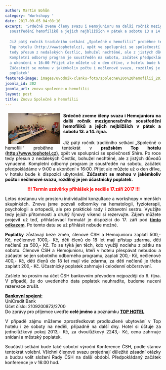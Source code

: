 ```yaml
---
author: Martin Bohůn
category: 'Workshopy '
date: 2017-09-05 04:08:10
excerpt: 'Srdečně zveme členy svazu i Hemojunioru na další ročník mezigeneračního
  soustředění hemofiliků a jejich nejbližších v pátek a sobotu 13 a 14 října

  Již pátý ročník tradičního setkání „Společně o hemofilii“ proběhne tentokrát v pražském
  Top hotelu (http://wwwtophotelcz), opět ve spolupráci se společností Shire Po roce
  tedy přesun z nedalekých Čestlic, bohužel nechtěné, ale z jistých důvodů vynucené
  Kompletní odborný program je soustředěn na sobotu, začátek předpokládáme v 9:00
  a ukončení v 16:00 Přijet ale můžete už o den dříve, v hotelu bude k dispozici ubytování
  Zúčastnit se mohou v jakémkoliv počtu i nečlenové svazu, rozdílný je jen účastnický
  poplatek'
featured-image: images/uvodnik-clanku-foto/spolecne%20o%20hemofilii_2017.jpg
joomla_id: 302
joomla_url: znovu-spolecne-o-hemofilii
layout: post
title: Znovu Společně o hemofilii
---
```


<h4 style="text-align: justify;"><img src="images/uvodnik-clanku-foto/spolecne%20o%20hemofilii_2017.jpg" border="0" width="168" height="100" style="float: left; margin-left: 10px; margin-right: 10px;" /><span style="color: #000000;">Srdečně zveme členy svazu i Hemojunioru na další ročník mezigeneračního soustředění hemofiliků a jejich nejbližších<strong> v</strong> <strong>pátek a sobotu 13. a 14. října.</strong></span></h4>
<p style="text-align: justify;"><span style="color: #000000;">Již pátý ročník tradičního setkání „Společně o hemofilii“ proběhne tentokrát v <strong>pražském Top hotelu</strong></span> <strong><a href="http://www.tophotel.cz/cs/)">(http://www.tophotel.cz)</a></strong>, <span style="color: #000000;">opět ve spolupráci se společností Shire. </span><span style="color: #000000;">Po roce tedy přesun z nedalekých Čestlic, bohužel nechtěné, ale z jistých důvodů vynucené. Kompletní odborný program je soustředěn na sobotu, začátek předpokládáme v 9:00 a ukončení v 16:00. Přijet ale můžete už o den dříve, v hotelu bude k dispozici ubytování. <strong>Zúčastnit se mohou v jakémkoliv počtu i nečlenové svazu, rozdílný je jen účastnický poplatek.</strong></span></p>

<p style="text-align: center;"> <strong style="color: #ff0000; font-size: 1em; text-align: center;">!!! Termín uzávěrky přihlášek je neděle 17.září 2017 !!!</strong></p>
<p style="text-align: justify;"><span style="color: #000000;">Letos dostanou víc prostoru individuální konzultace a workshopy v menších skupinkách. Znovu jsme pozvali odborníky na hematologii, fyzioterapii, psychologii a ortopedii, ale pro praktické rady i zdravotní sestru. Využijte tedy jejich přítomnosti a druhý říjnový víkend si rezervujte. Zájem můžete projevit už teď, přihlašovací formulář je dispozici do 17. září pod</span> <a href="index.php/cs/?option=com_chronoforms&amp;chronoform=Deadline" title="Deadline"><strong>tímto odkazem</strong></a>. <span style="color: #000000;">Po tomto datu se už přihlásit nebude možné.</span></p>
<p style="text-align: justify;"><span style="color: #000000;"><strong>Poplatky</strong> zůstávají beze změn, členové ČSH a Hemojunioru zaplatí 500,- Kč, nečlenové 1000,- Kč, děti členů do 18 let mají přístup zdarma, děti nečlenů za 500,- Kč. To se týká jen těch, kdo využijí noclehu z pátku na sobotu. Členové ČSH a Hemojunioru, kteří v hotelu přespávat nebudou a zúčastní se jen sobotního odborného programu, zaplatí 200,- Kč, nečlenové 400,- Kč, děti členů do 18 let mají vše zdarma, za děti nečlenů je třeba zaplatit 200,- Kč. Účastnický poplatek zahrnuje i celodenní občerstvení.</span></p>
<p style="text-align: justify;"><span style="color: #000000;">Zašlete ho prosím na účet ČSH bankovním převodem nejpozději do 6. října. V případě, že do uvedeného data poplatek neuhradíte, budeme nuceni rezervace zrušit.</span></p>
<p style="text-align: justify;"><span style="color: #000000;"><strong><span style="text-decoration: underline;">Bankovní spojení:</span> </strong><span style="text-decoration: underline;"><br /> </span>UniCredit Bank</span><br /><span style="color: #000000;"> Účet číslo: 2109200873/2700</span><br /><span style="color: #000000;"> Do zprávy pro příjemce uveďte <strong>celé jméno</strong> a poznámku <strong><span style="text-decoration: underline;">TOP HOTEL</span></strong></span></p>
<p style="text-align: justify;"><span style="color: #000000;">V případě zájmu můžeme zprostředkovat prodloužené ubytování v Top hotelu i ze soboty na neděli, případně na další dny. Hotel si účtuje za jednolůžkový pokoj 2013,- Kč, za dvoulůžkový 2243,- Kč, cena zahrnuje snídani a městský poplatek.</span></p>
<p style="text-align: justify;"><span style="color: #000000;">Součástí setkání bude také sobotní výroční Konference ČSH, podle stanov tentokrát volební. Všichni členové svazu projednají důležité zásadní otázky a budou volit složení Rady ČSH na další období. Předpokládaný začátek konference je v 16:00 hod.</span></p>